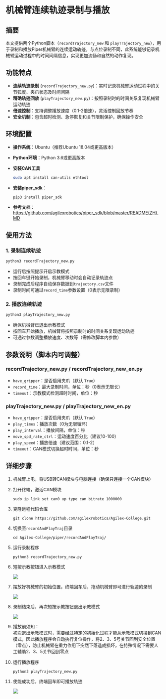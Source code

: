 # 机械臂连续轨迹录制与播放

## 摘要
本文提供两个Python脚本（`recordTrajectory_new` 和 `playTrajectory_new`），用于录制和播放Piper机械臂的连续运动轨迹。与点位录制不同，此系统能够记录机械臂运动过程中的时间间隔信息，实现更加流畅和自然的动作复现。

## 功能特点
- **连续轨迹录制** (`recordTrajectory_new.py`)：实时记录机械臂运动过程中的关节弧度、夹爪状态及时间间隔
- **精确轨迹回放** (`playTrajectory_new.py`)：按照录制时的时间关系复现机械臂运动轨迹
- **倍速控制**：支持调整播放速度（0.1-2倍速），灵活控制回放节奏
- **安全机制**：包含超时检测、急停恢复和关节限制保护，确保操作安全

## 环境配置
- **操作系统**：Ubuntu（推荐Ubuntu 18.04或更高版本）
- **Python环境**：Python 3.6或更高版本
- **安装CAN工具**

    ```bash
    sudo apt install can-utils ethtool
    ```

- **安装piper_sdk**：

    ```bash
    pip3 install piper_sdk
    ```

- **参考文档**：https://github.com/agilexrobotics/piper_sdk/blob/master/README(ZH).MD

## 使用方法

### 1. 录制连续轨迹
```bash
python3 recordTrajectory_new.py
```
- 运行后按照提示开启示教模式
- 按回车键开始录制，机械臂移动时会自动记录轨迹点
- 录制完成后程序自动保存数据到`trajectory.csv`文件
- 录制时间可通过`record_time`参数设置（0表示无限录制）

### 2. 播放连续轨迹
```bash
python3 playTrajectory_new.py
```
- 确保机械臂已退出示教模式
- 按回车开始播放，机械臂将按照录制时的时间关系复现运动轨迹
- 可通过参数调整播放速度、次数等（需修改脚本内参数）

## 参数说明（脚本内可调整）

### recordTrajectory_new.py / recordTrajectory_new_en.py
- `have_gripper`：是否启用夹爪（默认 `True`）
- `record_time`：最大录制时间，单位：秒（0表示无限长）
- `timeout`：示教模式检测超时时间，单位：秒

### playTrajectory_new.py / playTrajectory_new_en.py
- `have_gripper`：是否启用夹爪（默认 `True`）
- `play_times`：播放次数（0为无限循环）
- `play_interval`：播放间隔，单位：秒
- `move_spd_rate_ctrl`：运动速度百分比（建议10-100）
- `play_speed`：播放倍速（建议范围：0.1-2）
- `timeout`：CAN模式切换超时时间，单位：秒

## 详细步骤
1. 机械臂上电，将USB转CAN模块与电脑连接（确保只连接一个CAN模块）

2. 打开终端，激活CAN模块  

    `sudo ip link set can0 up type can bitrate 1000000`

3. 克隆远程代码仓库

    `git clone https://github.com/agilexrobotics/Agilex-College.git`

4. 切换至`recordAndPlayTraj`目录

    `cd Agilex-College/piper/recordAndPlayTraj/`

5. 运行录制程序  

    `python3 recordTrajectory_new.py`

6. 短按示教按钮进入示教模式

    ![](https://cdn.nlark.com/yuque/0/2025/png/51616906/1755248995720-91c32fef-8189-48a9-9a1d-698dede6c9b5.png)

7. 摆放好机械臂的初始位置，终端回车后，拖动机械臂即可进行轨迹的录制

    ![](https://cdn.nlark.com/yuque/0/2025/png/51616906/1752571795765-29a3bc22-5c15-47ec-9d03-09939eb74290.png)

8. 录制结束后，再次短按示教按钮退出示教模式

    ![](https://cdn.nlark.com/yuque/0/2025/png/51616906/1755249001510-aa36e773-4b75-4e7e-85b6-f48a2d4f2950.png)

9. 播放前须知：  
初次退出示教模式时，需要经过特定的初始化过程才能从示教模式切换到CAN模式，因此播放程序会自动执行复位操作，将2、3、5号关节回到安全位置（零点），防止机械臂在重力作用下突然下落造成损坏，在特殊情况下需要人工辅助2、3、5关节回到零点

10. 运行播放程序

    `python3 playTrajectory_new.py`

11. 使能成功后，终端回车即可播放轨迹

    ![](https://cdn.nlark.com/yuque/0/2025/png/51616906/1752572703619-b75279b1-b93e-41a0-930e-05af4088abd4.png)